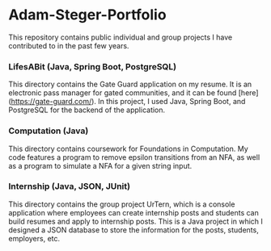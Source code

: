# Adam-Steger-Portfolio
This repository contains public individual and group projects I have contributed to in the past few years.

### LifesABit (Java, Spring Boot, PostgreSQL)
This directory contains the Gate Guard application on my resume. It is an electronic pass manager for gated communities, and it can be found [here] (https://gate-guard.com/).  In this project, I used Java, Spring Boot, and PostgreSQL for the backend of the application.  

### Computation (Java)
This directory contains coursework for Foundations in Computation.  My code features a program to remove epsilon transitions from an NFA, as well as a program to simulate a NFA for a given string input. 

### Internship (Java, JSON, JUnit)
This directory contains the group project UrTern, which is a console application where employees can create internship posts and students can build resumes and apply to internship posts.  This is a Java project in which I designed a JSON database to store the information for the posts, students, employers, etc.
